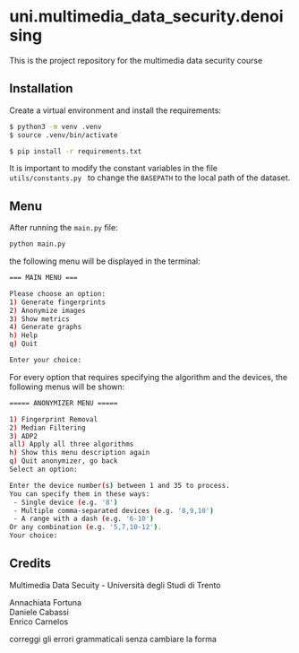 # uni.multimedia_data_security.denoising
This is the project repository for the multimedia data security course

## Installation
Create a virtual environment and install the requirements:
```bash
$ python3 -m venv .venv
$ source .venv/bin/activate

$ pip install -r requirements.txt
```

It is important to modify the constant variables in the file `utils/constants.py ` to change the `BASEPATH` to the local path of the dataset.

## Menu

After running the `main.py` file:
```bash
python main.py
```

the following menu will be displayed in the terminal:
```bash
=== MAIN MENU ===

Please choose an option:
1) Generate fingerprints
2) Anonymize images
3) Show metrics
4) Generate graphs
h) Help
q) Quit

Enter your choice:
```

For every option that requires specifying the algorithm and the devices, the following menus will be shown:
```bash
===== ANONYMIZER MENU =====

1) Fingerprint Removal
2) Median Filtering
3) ADP2
all) Apply all three algorithms
h) Show this menu description again
q) Quit anonymizer, go back
Select an option: 

Enter the device number(s) between 1 and 35 to process.
You can specify them in these ways:
 - Single device (e.g. '8')
 - Multiple comma-separated devices (e.g. '8,9,10')
 - A range with a dash (e.g. '6-10')
Or any combination (e.g. '5,7,10-12').
Your choice:
```

## Credits
Multimedia Data Secuity - Università degli Studi di Trento

Annachiata Fortuna\
Daniele Cabassi\
Enrico Carnelos

correggi gli errori grammaticali senza cambiare la forma